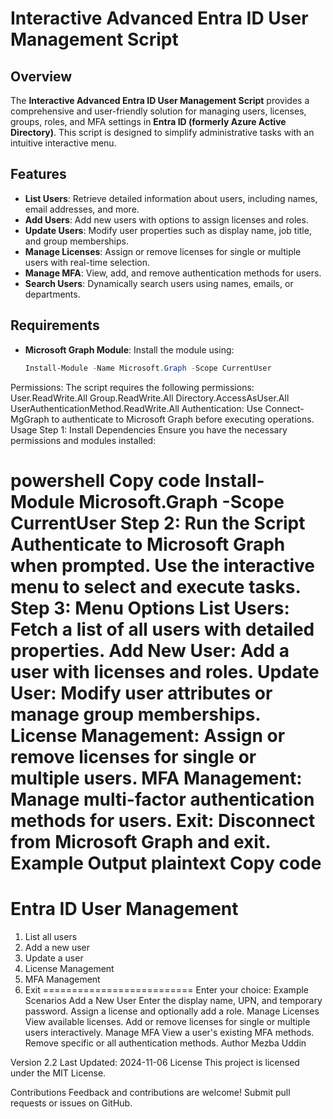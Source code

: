 # Interactive Advanced Entra ID User Management Script

## Overview

The **Interactive Advanced Entra ID User Management Script** provides a comprehensive and user-friendly solution for managing users, licenses, groups, roles, and MFA settings in **Entra ID (formerly Azure Active Directory)**. This script is designed to simplify administrative tasks with an intuitive interactive menu.

## Features

- **List Users**: Retrieve detailed information about users, including names, email addresses, and more.
- **Add Users**: Add new users with options to assign licenses and roles.
- **Update Users**: Modify user properties such as display name, job title, and group memberships.
- **Manage Licenses**: Assign or remove licenses for single or multiple users with real-time selection.
- **Manage MFA**: View, add, and remove authentication methods for users.
- **Search Users**: Dynamically search users using names, emails, or departments.

## Requirements

- **Microsoft Graph Module**: Install the module using:
  ```powershell
  Install-Module -Name Microsoft.Graph -Scope CurrentUser
Permissions: The script requires the following permissions:
User.ReadWrite.All
Group.ReadWrite.All
Directory.AccessAsUser.All
UserAuthenticationMethod.ReadWrite.All
Authentication: Use Connect-MgGraph to authenticate to Microsoft Graph before executing operations.
Usage
Step 1: Install Dependencies
Ensure you have the necessary permissions and modules installed:

powershell
Copy code
Install-Module Microsoft.Graph -Scope CurrentUser
Step 2: Run the Script
Authenticate to Microsoft Graph when prompted.
Use the interactive menu to select and execute tasks.
Step 3: Menu Options
List Users: Fetch a list of all users with detailed properties.
Add New User: Add a user with licenses and roles.
Update User: Modify user attributes or manage group memberships.
License Management:
Assign or remove licenses for single or multiple users.
MFA Management: Manage multi-factor authentication methods for users.
Exit: Disconnect from Microsoft Graph and exit.
Example Output
plaintext
Copy code
==========================
Entra ID User Management
==========================
1. List all users
2. Add a new user
3. Update a user
4. License Management
5. MFA Management
6. Exit
==========================
Enter your choice:
Example Scenarios
Add a New User
Enter the display name, UPN, and temporary password.
Assign a license and optionally add a role.
Manage Licenses
View available licenses.
Add or remove licenses for single or multiple users interactively.
Manage MFA
View a user's existing MFA methods.
Remove specific or all authentication methods.
Author
Mezba Uddin

Version
2.2
Last Updated: 2024-11-06
License
This project is licensed under the MIT License.

Contributions
Feedback and contributions are welcome! Submit pull requests or issues on GitHub.
